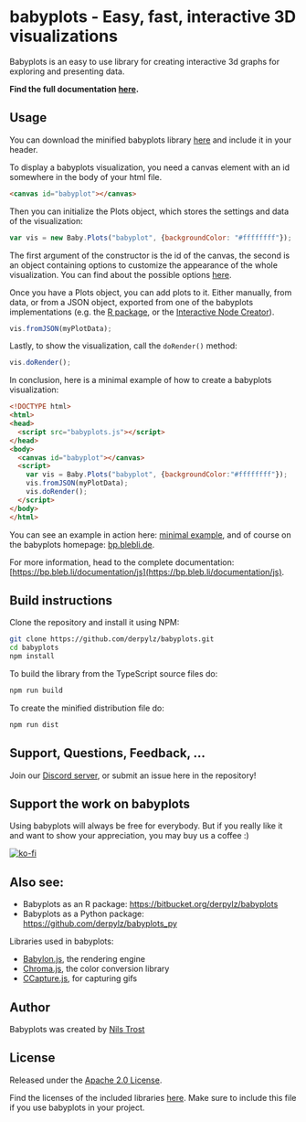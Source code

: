 # babyplots - Easy, fast, interactive 3D visualizations

Babyplots is an easy to use library for creating interactive 3d graphs for exploring and presenting data.

**Find the full documentation [here](https://bp.bleb.li/documentation/js).**

## Usage

You can download the minified babyplots library [here](dist/babyplots.js) and include it in your header.

To display a babyplots visualization, you need a canvas element with an id somewhere in the body of your html file.

```html
<canvas id="babyplot"></canvas>
```

Then you can initialize the Plots object, which stores the settings and data of the visualization:

```javascript
var vis = new Baby.Plots("babyplot", {backgroundColor: "#ffffffff"});
```

The first argument of the constructor is the id of the canvas, the second is an object containing options to customize the appearance of the whole visualization. You can find about the possible options [here](https://bp.bleb.li/documentation/js#plotsObject).

Once you have a Plots object, you can add plots to it. Either manually, from data, or from a JSON object, exported from one of the babyplots implementations (e.g. the [R package](https://bp.bleb.li/documentation/r), or the [Interactive Node Creator](https://bp.bleb.li/documentation/creator)).

```javascript
vis.fromJSON(myPlotData);
```

Lastly, to show the visualization, call the `doRender()` method:

```javascript
vis.doRender();
```

In conclusion, here is a minimal example of how to create a babyplots visualization:

```html
<!DOCTYPE html>
<html>
<head>
  <script src="babyplots.js"></script>
</head>
<body>
  <canvas id="babyplot"></canvas>
  <script>
    var vis = Baby.Plots("babyplot", {backgroundColor:"#ffffffff"});
    vis.fromJSON(myPlotData);
    vis.doRender();
  </script>
</body>
</html>
```

You can see an example in action here: [minimal example](https://derpylz.github.io/babyplots/), and of course on the babyplots homepage: [bp.blebli.de](https://bp.blebli.de).

For more information, head to the complete documentation: [https://bp.bleb.li/documentation/js](https://bp.bleb.li/documentation/js).

## Build instructions

Clone the repository and install it using NPM:

```bash
git clone https://github.com/derpylz/babyplots.git
cd babyplots
npm install
```

To build the library from the TypeScript source files do:

```bash
npm run build
```

To create the minified distribution file do:

```bash
npm run dist
```

## Support, Questions, Feedback, ...

Join our [Discord server](https://discord.gg/bbWxP8q), or submit an issue here in the repository!

## Support the work on babyplots

Using babyplots will always be free for everybody. But if you really like it and want to show your appreciation, you may buy us a coffee :)

[![ko-fi](https://ko-fi.com/img/githubbutton_sm.svg)](https://ko-fi.com/D1D45DB4K)

## Also see:

* Babyplots as an R package: https://bitbucket.org/derpylz/babyplots
* Babyplots as a Python package: https://github.com/derpylz/babyplots_py

Libraries used in babyplots:

* [Babylon.js](https://www.babylonjs.com/), the rendering engine
* [Chroma.js](https://gka.github.io/chroma.js/), the color conversion library
* [CCapture.js](https://github.com/spite/ccapture.js/), for capturing gifs

## Author

Babyplots was created by [Nils Trost](https://github.com/derpylz)

## License

Released under the [Apache 2.0 License](LICENSE).

Find the licenses of the included libraries [here](dist/babyplots.js.LICENSE.txt). Make sure to include this file if you use babyplots in your project.


